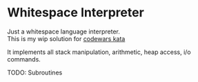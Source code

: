 # Whitespace Interpreter

Just a whitespace language interpreter.\
This is my wip solution for [codewars kata](https://www.codewars.com/kata/52dc4688eca89d0f820004c6)

It implements all stack manipulation, arithmetic, heap access, i/o commands.

TODO:
Subroutines
